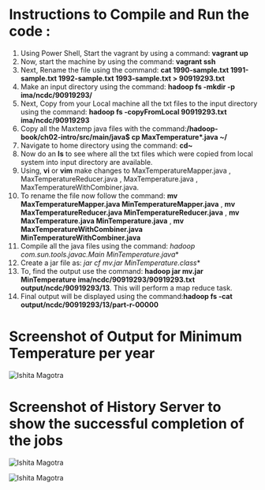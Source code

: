 # Instructions to Compile and Run the code :

1. Using Power Shell, Start the vagrant by using a command: **vagrant up**
2. Now, start the machine by using the command: **vagrant ssh**
3. Next, Rename the file using the command: **cat 1990-sample.txt 1991-sample.txt 1992-sample.txt 1993-sample.txt > 90919293.txt**
4. Make an input directory using the command: **hadoop fs -mkdir -p ima/ncdc/90919293/**
5. Next, Copy from your Local machine all the txt files to the input directory using the command: **hadoop fs -copyFromLocal 90919293.txt ima/ncdc/90919293**
6. Copy all the Maxtemp java files with the command:**/hadoop-book/ch02-intro/src/main/java$ cp MaxTemperature*.java ~/**
7. Navigate to home directory using the command: **cd~**
8. Now do an **ls** to see where all the txt files which were copied from local system into input directory are available. 
9. Using, **vi** or **vim** make changes to MaxTemperatureMapper.java , MaxTemperatureReducer.java , MaxTemperature.java , MaxTemperatureWithCombiner.java.
10. To rename the file now follow the command: **mv MaxTemperatureMapper.java MinTemperatureMapper.java** ,
                                               **mv MaxTemperatureReducer.java MinTemperatureReducer.java** ,
                                               **mv MaxTemperature.java MinTemperature.java** ,
                                               **mv MaxTemperatureWithCombiner.java MinTemperatureWithCombiner.java**
11. Compile all the java files using the command: **hadoop com.sun.tools.javac.Main MinTemperature*.java**
12. Create a jar file as: **jar cf mv.jar MinTemperature*.class**
13. To, find the output use the command: **hadoop jar mv.jar MinTemperature ima/ncdc/90919293/90919293.txt output/ncdc/90919293/13**. This will perform a map reduce task. 
14. Final output will be displayed using the command:**hadoop fs -cat output/ncdc/90919293/13/part-r-00000** 



# Screenshot of Output for Minimum Temperature per year
![Ishita Magotra](https://github.com/illinoistech-itm/imagotra/blob/master/ITMD521/Week-05/item-two/final%20output.JPG)





# Screenshot of History Server to show the successful completion of the jobs
![Ishita Magotra](https://github.com/illinoistech-itm/imagotra/blob/master/ITMD521/Week-05/item-two/local.JPG)







![Ishita Magotra](https://github.com/illinoistech-itm/imagotra/blob/master/ITMD521/Week-05/item-two/local%201.JPG)
